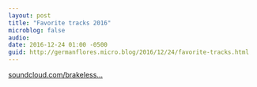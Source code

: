 ```yaml
---
layout: post
title: "Favorite tracks 2016"
microblog: false
audio: 
date: 2016-12-24 01:00 -0500
guid: http://germanflores.micro.blog/2016/12/24/favorite-tracks.html
---
```

[soundcloud.com/brakeless...](https://soundcloud.com/brakeless/sets/best2016)
